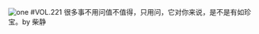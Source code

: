 ![one](http://image.wufazhuce.com/FrIkHuQi3HluJptuow4IoIhYohEI)
#VOL.221
很多事不用问值不值得，只用问，它对你来说，是不是有如珍宝。by 柴静